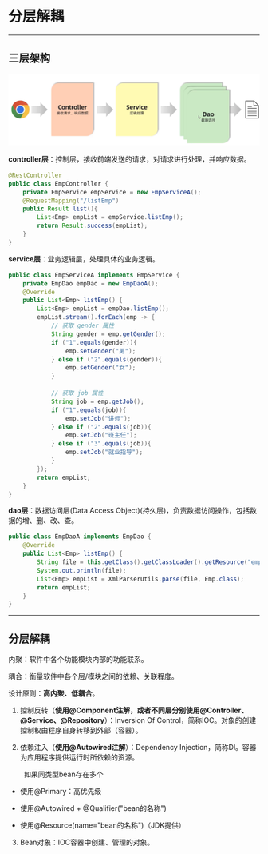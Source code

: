 # 分层解耦

****

## 三层架构

![](../../.vuepress/public/hamimg/2025-02-05-20-57-40-image.png)

**controller层**：控制层，接收前端发送的请求，对请求进行处理，并响应数据。

```java
@RestController
public class EmpController {
    private EmpService empService = new EmpServiceA();
    @RequestMapping("/listEmp")
    public Result list(){
        List<Emp> empList = empService.listEmp();
        return Result.success(empList);
    }
}
```

**service层**：业务逻辑层，处理具体的业务逻辑。

```java
public class EmpServiceA implements EmpService {
    private EmpDao empDao = new EmpDaoA();
    @Override
    public List<Emp> listEmp() {
        List<Emp> empList = empDao.listEmp();
        empList.stream().forEach(emp -> {
            // 获取 gender 属性
            String gender = emp.getGender();
            if ("1".equals(gender)){
                emp.setGender("男");
            } else if ("2".equals(gender)){
                emp.setGender("女");
            }

            // 获取 job 属性
            String job = emp.getJob();
            if ("1".equals(job)){
                emp.setJob("讲师");
            } else if ("2".equals(job)){
                emp.setJob("班主任");
            } else if ("3".equals(job)){
                emp.setJob("就业指导");
            }
        });
        return empList;
    }
}
```

**dao层**：数据访问层(Data Access Object)(持久层)，负责数据访问操作，包括数据的增、删、改、查。

```java
public class EmpDaoA implements EmpDao {
    @Override
    public List<Emp> listEmp() {
        String file = this.getClass().getClassLoader().getResource("emp.xml").getFile();
        System.out.println(file);
        List<Emp> empList = XmlParserUtils.parse(file, Emp.class);
        return empList;
    }
}
```

**** 

## 分层解耦

内聚：软件中各个功能模块内部的功能联系。

耦合：衡量软件中各个层/模块之间的依赖、关联程度。

设计原则：**高内聚、低耦合**。

1. 控制反转（**使用@Component注解，或者不同层分别使用@Controller、@Service、@Repository**）：Inversion Of Control，简称IOC。对象的创建控制权由程序自身转移到外部（容器）。

2. 依赖注入（**使用@Autowired注解**）：Dependency Injection，简称Dl。容器为应用程序提供运行时所依赖的资源。

        如果同类型bean存在多个

- 使用@Primary：高优先级

- 使用@Autowired + @Qualifier("bean的名称")

- 使用@Resource(name="bean的名称")（JDK提供）
3. Bean对象：IOC容器中创建、管理的对象。
